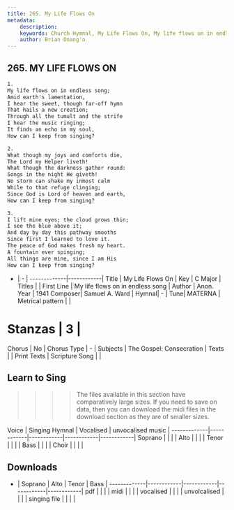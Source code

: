 ```yaml
---
title: 265. My Life Flows On
metadata:
    description: 
    keywords: Church Hymnal, My Life Flows On, My life flows on in endless song, 
    author: Brian Onang'o
---
```



## 265. MY LIFE FLOWS ON

```txt
1.
My life flows on in endless song; 
Amid earth's lamentation, 
I hear the sweet, though far-off hymn 
That hails a new creation; 
Through all the tumult and the strife 
I hear the music ringing; 
It finds an echo in my soul, 
How can I keep from singing? 

2.
What though my joys and comforts die, 
The Lord my Helper liveth! 
What though the darkness gather round: 
Songs in the night He giveth! 
No storm can shake my inmost calm 
While to that refuge clinging; 
Since God is Lord of heaven and earth, 
How can I keep from singing? 

3.
I lift mine eyes; the cloud grows thin; 
I see the blue above it; 
And day by day this pathway smooths 
Since first I learned to love it. 
The peace of God makes fresh my heart. 
A fountain ever spinging; 
All things are mine, since I am His 
How can I keep from singing?

```

- |   -  |
-------------|------------|
Title | My Life Flows On |
Key | C Major |
Titles |  |
First Line | My life flows on in endless song |
Author | Anon.
Year | 1941
Composer| Samuel A. Ward |
Hymnal|  - |
Tune| MATERNA |
Metrical pattern | |
# Stanzas | 3 |
Chorus | No |
Chorus Type | - |
Subjects | The Gospel: Consecration |
Texts |  |
Print Texts | 
Scripture Song |  |
  
## Learn to Sing

>>>> The files available in this section have comparatively large sizes. If you need to save on data, then you can download the midi files in the download section as they are of smaller sizes.

Voice |  Singing Hymnal | Vocalised | unvocalised music |
-------------|------------|------------|------------|------------|
Soprano | | | |
Alto | | | |
Tenor | | | |
Bass | | | |
Choir | | | |

## Downloads

- |  Soprano | Alto | Tenor | Bass |
-------------|------------|------------|------------|------------|
pdf | | | |
midi | | | |
vocalised | | | |
unvolcalised | | | |
singing file | | | |
  
